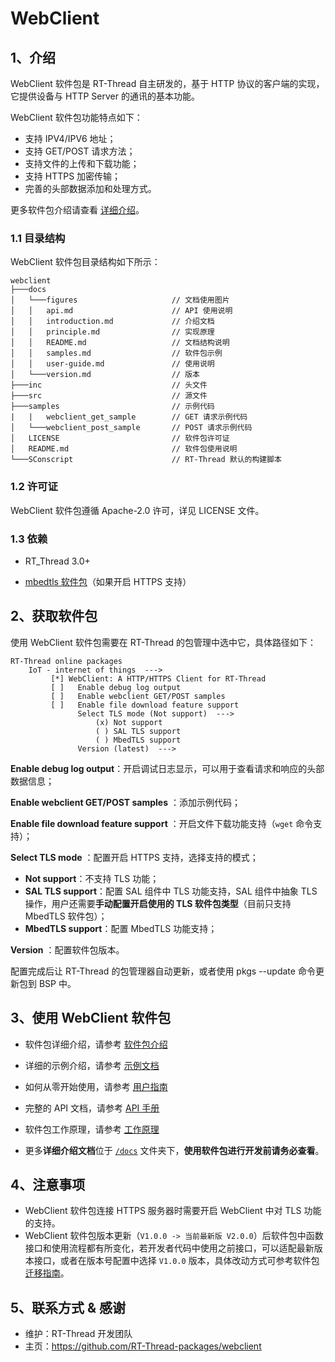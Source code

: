 # WebClient

## 1、介绍

WebClient 软件包是 RT-Thread 自主研发的，基于 HTTP 协议的客户端的实现，它提供设备与 HTTP Server 的通讯的基本功能。

WebClient 软件包功能特点如下：

- 支持 IPV4/IPV6 地址；
- 支持 GET/POST 请求方法；
- 支持文件的上传和下载功能；
- 支持 HTTPS 加密传输；
- 完善的头部数据添加和处理方式。

更多软件包介绍请查看 [详细介绍](docs/introduction.md)。

### 1.1 目录结构

WebClient 软件包目录结构如下所示：

``` 
webclient
├───docs 
│   └───figures                     // 文档使用图片
│   │   api.md                      // API 使用说明
│   │   introduction.md             // 介绍文档
│   │   principle.md                // 实现原理
│   │   README.md                   // 文档结构说明  
│   │   samples.md                  // 软件包示例
│   │   user-guide.md               // 使用说明
│   └───version.md                  // 版本
├───inc                             // 头文件
├───src                             // 源文件				
├───samples                         // 示例代码
|   |   webclient_get_sample        // GET 请求示例代码
│   └───webclient_post_sample       // POST 请求示例代码
│   LICENSE                         // 软件包许可证
│   README.md                       // 软件包使用说明
└───SConscript                      // RT-Thread 默认的构建脚本
```

### 1.2 许可证

WebClient 软件包遵循 Apache-2.0 许可，详见 LICENSE 文件。

### 1.3 依赖

- RT_Thread 3.0+

- [mbedtls 软件包](https://github.com/RT-Thread-packages/mbedtls)（如果开启 HTTPS 支持）

## 2、获取软件包

使用 WebClient 软件包需要在 RT-Thread 的包管理中选中它，具体路径如下：

```
RT-Thread online packages
    IoT - internet of things  --->
         [*] WebClient: A HTTP/HTTPS Client for RT-Thread
         [ ]   Enable debug log output
         [ ]   Enable webclient GET/POST samples
         [ ]   Enable file download feature support
               Select TLS mode (Not support)  --->
                   (x) Not support
                   ( ) SAL TLS support
                   ( ) MbedTLS support
               Version (latest)  --->
```

**Enable debug log output**：开启调试日志显示，可以用于查看请求和响应的头部数据信息；

**Enable webclient GET/POST samples** ：添加示例代码；

**Enable file download feature support** ：开启文件下载功能支持（`wget` 命令支持）；

**Select TLS mode** ：配置开启 HTTPS 支持，选择支持的模式；

- **Not support**：不支持 TLS 功能；
- **SAL TLS support**：配置 SAL 组件中 TLS 功能支持，SAL 组件中抽象 TLS 操作，用户还需要**手动配置开启使用的 TLS 软件包类型**（目前只支持 MbedTLS 软件包）；
- **MbedTLS support**：配置 MbedTLS 功能支持；

**Version** ：配置软件包版本。

配置完成后让 RT-Thread 的包管理器自动更新，或者使用 pkgs --update 命令更新包到 BSP 中。

## 3、使用 WebClient 软件包
- 软件包详细介绍，请参考 [软件包介绍](docs/introduction.md)

- 详细的示例介绍，请参考 [示例文档](docs/samples.md) 

- 如何从零开始使用，请参考 [用户指南](docs/user-guide.md)

- 完整的 API 文档，请参考 [API 手册](docs/api.md)

- 软件包工作原理，请参考 [工作原理](docs/principle.md) 

- 更多**详细介绍文档**位于 [`/docs`](/docs) 文件夹下，**使用软件包进行开发前请务必查看**。

## 4、注意事项

 - WebClient 软件包连接 HTTPS 服务器时需要开启 WebClient 中对 TLS 功能的支持。
 - WebClient 软件包版本更新（`V1.0.0 -> 当前最新版 V2.0.0`）后软件包中函数接口和使用流程都有所变化，若开发者代码中使用之前接口，可以适配最新版本接口，或者在版本号配置中选择 `V1.0.0` 版本，具体改动方式可参考软件包 [迁移指南](docs/migration-guide.md)。


## 5、联系方式 & 感谢

- 维护：RT-Thread 开发团队
- 主页：https://github.com/RT-Thread-packages/webclient